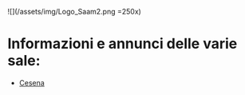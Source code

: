 ![](/assets/img/Logo_Saam2.png =250x)
# Informazioni e annunci delle varie sale:

- [Cesena](/cesena)
